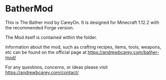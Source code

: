 # BatherMod
This is The Bather mod by CareyOn. It is designed for Minecraft 1.12.2 with the recommended Forge version.

The Mod itself is contained within the folder. 

Information about the mod, such as crafting recipes, items, tools, weapons, etc can be found on the official page at https://andrewbcarey.com/bather-mod/

For any questions, concerns, or ideas please visit
https://andrewbcarey.com/contact/
